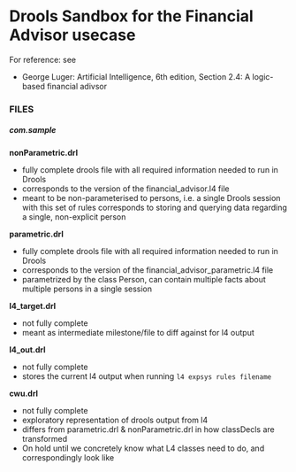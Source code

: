 # Drools Sandbox for the Financial Advisor usecase

For reference: see 
- George Luger: Artificial Intelligence, 6th edition, Section 2.4: A logic-based financial adivsor


### FILES

##### com.sample

<b>nonParametric.drl</b>
- fully complete drools file with all required information needed to run in Drools
- corresponds to the version of the financial_advisor.l4 file
- meant to be non-parameterised to persons, i.e. a single Drools session with this set of rules corresponds to storing and querying data regarding a single, non-explicit person


<b>parametric.drl</b>
- fully complete drools file with all required information needed to run in Drools
- corresponds to the version of the financial_advisor_parametric.l4 file
- parametrized by the class Person, can contain multiple facts about multiple persons in a single session

<b>l4_target.drl</b>
- not fully complete
- meant as intermediate milestone/file to diff against for l4 output

<b>l4_out.drl</b>
- not fully complete
- stores the current l4 output when running `l4 expsys rules filename`

<b>cwu.drl</b>
- not fully complete
- exploratory representation of drools output from l4
- differs from parametric.drl & nonParametric.drl in how classDecls are transformed
- On hold until we concretely know what L4 classes need to do, and correspondingly look like

